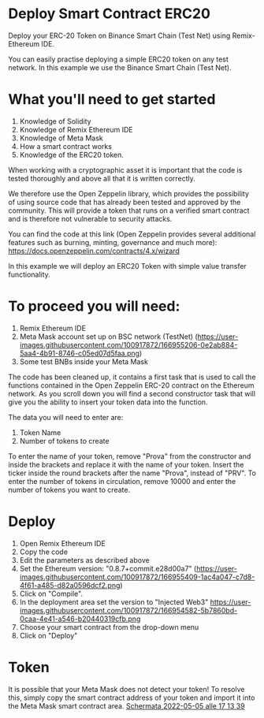 # Deploy Smart Contract ERC20
Deploy your ERC-20 Token on Binance Smart Chain (Test Net) using Remix-Ethereum IDE.

You can easily practise deploying a simple ERC20 token on any test network. In this example we use the Binance Smart Chain (Test Net). 

# What you'll need to get started 
1) Knowledge of Solidity 
2) Knowledge of Remix Ethereum IDE 
3) Knowledge of Meta Mask 
4) How a smart contract works 
5) Knowledge of the ERC20 token.

When working with a cryptographic asset it is important that the code is tested thoroughly and above all that it is written correctly. 

We therefore use the Open Zeppelin library, which provides the possibility of using source code that has already been tested and approved by the community. This will provide a token that runs on a verified smart contract and is therefore not vulnerable to security attacks. 

You can find the code at this link (Open Zeppelin provides several additional features such as burning, minting, governance and much more): https://docs.openzeppelin.com/contracts/4.x/wizard

In this example we will deploy an ERC20 Token with simple value transfer functionality. 

# To proceed you will need:
1) Remix Ethereum IDE
2) Meta Mask account set up on BSC network (TestNet)
(https://user-images.githubusercontent.com/100917872/166955206-0e2ab884-5aa4-4b91-8746-c05ed07d5faa.png)
3) Some test BNBs inside your Meta Mask

The code has been cleaned up, it contains a first task that is used to call the functions contained in the Open Zeppelin ERC-20 contract on the Ethereum network. As you scroll down you will find a second constructor task that will give you the ability to insert your token data into the function. 

The data you will need to enter are: 

1) Token Name 
2) Number of tokens to create 

To enter the name of your token, remove "Prova" from the constructor and inside the brackets and replace it with the name of your token.
Insert the ticker inside the round brackets after the name "Prova", instead of "PRV".
To enter the number of tokens in circulation, remove 10000 and enter the number of tokens you want to create. 

# Deploy
1) Open Remix Ethereum IDE 
2) Copy the code 
3) Edit the parameters as described above 
4) Set the Ethereum version: "0.8.7+commit.e28d00a7"
(https://user-images.githubusercontent.com/100917872/166955409-1ac4a047-c7d8-4f61-a485-d82a0596dcf2.png)
5) Click on "Compile".
6) In the deployment area set the version to "Injected Web3"
https://user-images.githubusercontent.com/100917872/166954582-5b7860bd-0caa-4e41-a546-b20440319cfb.png
7) Choose your smart contract from the drop-down menu 
8) Click on "Deploy"

# Token 
It is possible that your Meta Mask does not detect your token!
To resolve this, simply copy the smart contract address of your token and import it into the Meta Mask smart contract area. 
[Schermata 2022-05-05 alle 17 13 39](https://user-images.githubusercontent.com/100917872/166955704-ec7f5a7e-59f8-48c9-9ffa-5f5180b85229.png)
